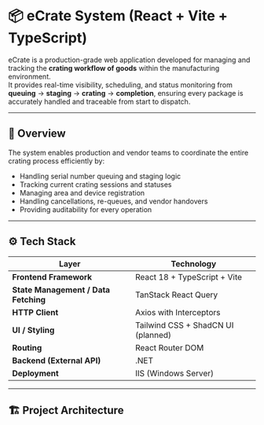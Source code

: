 # 📦 eCrate System (React + Vite + TypeScript)

eCrate is a production-grade web application developed for managing and tracking the **crating workflow of goods** within the manufacturing environment.  
It provides real-time visibility, scheduling, and status monitoring from **queuing** → **staging** → **crating** → **completion**, ensuring every package is accurately handled and traceable from start to dispatch.

---

## 🧭 Overview

The system enables production and vendor teams to coordinate the entire crating process efficiently by:
- Handling serial number queuing and staging logic
- Tracking current crating sessions and statuses
- Managing area and device registration
- Handling cancellations, re-queues, and vendor handovers
- Providing auditability for every operation

---

## ⚙️ Tech Stack

| Layer | Technology |
|--------|-------------|
| **Frontend Framework** | React 18 + TypeScript + Vite |
| **State Management / Data Fetching** | TanStack React Query |
| **HTTP Client** | Axios with Interceptors |
| **UI / Styling** | Tailwind CSS + ShadCN UI (planned) |
| **Routing** | React Router DOM |
| **Backend (External API)** |.NET |
| **Deployment** | IIS (Windows Server) |

---

## 🏗️ Project Architecture

